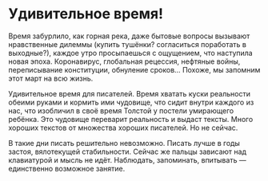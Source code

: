 
# Удивительное время!

Время забурлило, как горная река, даже бытовые вопросы вызывают нравственные дилеммы (купить тушёнки? согласиться поработать в выходные?), каждое утро просыпаешься с ощущением, что наступила новая эпоха. Коронавирус, глобальная рецессия, нефтяные войны, переписывание конституции, обнуление сроков… Похоже, мы запомним этот март на всю жизнь.

Удивительное время для писателей. Время хватать куски реальности обеими руками и кормить ими чудовище, что сидит внутри каждого из нас, что изобличил в своё время Толстой у постели умирающего ребёнка. Это чудовище переварит реальность и выдаст тексты. Много хороших текстов от множества хороших писателей. Но не сейчас.

В такие дни писать решительно невозможно. Писать лучше в годы застоя, вялотекущей стабильности. Сейчас же пальцы зависают над клавиатурой и мысль не идёт. Наблюдать, запоминать, впитывать — единственно возможное занятие.